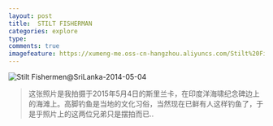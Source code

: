 ```yaml
---
layout: post
title:  STILT FISHERMAN
categories: explore
type: 
comments: true
imagefeature: https://xumeng-me.oss-cn-hangzhou.aliyuncs.com/Stilt%20Fishermen@SriLanka-2014-05-04?imageMogr2/thumbnail/!30p
---
```


![Stilt Fishermen@SriLanka-2014-05-04](https://xumeng-me.oss-cn-hangzhou.aliyuncs.com/Stilt%20Fishermen@SriLanka-2014-05-04)

> 这张照片是我拍摄于2015年5月4日的斯里兰卡，在印度洋海啸纪念碑边上的海滩上。高脚钓鱼是当地的文化习俗，当然现在已鲜有人这样钓鱼了，于是乎照片上的这两位兄弟只是摆拍而已..